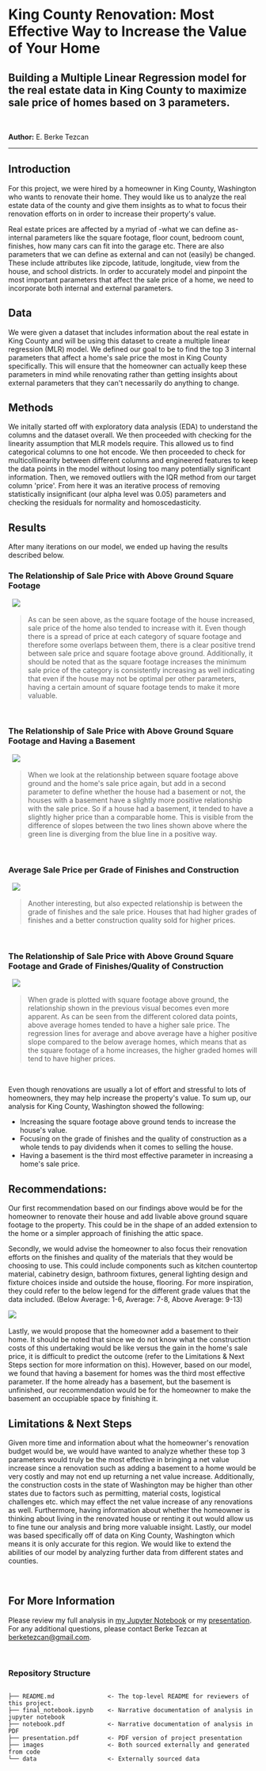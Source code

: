 # King County Renovation: Most Effective Way to Increase the Value of Your Home
## Building a Multiple Linear Regression model for the real estate data in King County to maximize sale price of homes based on 3 parameters.
&nbsp;

**Author:** E. Berke Tezcan

***


## Introduction

For this project, we were hired by a homeowner in King County, Washington who wants to renovate their home. They would like us to analyze the real estate data of the county and give them insights as to what to focus their renovation efforts on in order to increase their property's value. 

Real estate prices are affected by a myriad of -what we can define as- internal parameters like the square footage, floor count, bedroom count, finishes, how many cars can fit into the garage etc. There are also parameters that we can define as external and can not (easily) be changed. These include attributes like zipcode, latitude, longitude, view from the house, and school districts. In order to accurately model and pinpoint the most important parameters that affect the sale price of a home, we need to incorporate both internal and external parameters.

## Data

We were given a dataset that includes information about the real estate in King County and will be using this dataset to create a multiple linear regression (MLR) model. We defined our goal to be to find the top 3 internal parameters that affect a home's sale price the most in King County specifically. This will ensure that the homeowner can actually keep these parameters in mind while renovating rather than getting insights about external parameters that they can't necessarily do anything to change.


## Methods

We initally started off with exploratory data analysis (EDA) to understand the columns and the dataset overall. We then proceeded with checking for the linearity assumption that MLR models require. This allowed us to find categorical columns to one hot encode. We then proceeded to check for multicollinearity between different columns and engineered features to keep the data points in the model without losing too many potentially significant information. Then, we removed outliers with the IQR method from our target column 'price'. From here it was an iterative process of removing statistically insignificant (our alpha level was 0.05) parameters and checking the residuals for normality and homoscedasticity.

## Results

After many iterations on our model, we ended up having the results described below.

### The Relationship of Sale Price with Above Ground Square Footage
&nbsp;
<img src="./images/output_129_0.png">

> As can be seen above, as the square footage of the house increased, sale price of the home also tended to increase with it. Even though there is a spread of price at each category of square footage and therefore some overlaps between them, there is a clear positive trend between sale price and square footage above ground. Additionally, it should be noted that as the square footage increases the minimum sale price of the category is consistently increasing as well indicating that even if the house may not be optimal per other parameters, having a certain amount of square footage tends to make it more valuable.

&nbsp;
### The Relationship of Sale Price with Above Ground Square Footage and Having a Basement
&nbsp;
<img src="./images/output_132_0.png">

> When we look at the relationship between square footage above ground and the home's sale price again, but add in a second parameter to define whether the house had a basement or not, the houses with a basement have a slightly more positive relationship with the sale price. So if a house had a basement, it tended to have a slightly higher price than a comparable home. This is visible from the difference of slopes between the two lines shown above where the green line is diverging from the blue line in a positive way.

&nbsp;
### Average Sale Price per Grade of Finishes and Construction
&nbsp;
<img src="./images/output_140_0.png">


>Another interesting, but also expected relationship is between the grade of finishes and the sale price. Houses that had higher grades of finishes and a better construction quality sold for higher prices.

&nbsp;
### The Relationship of Sale Price with Above Ground Square Footage and Grade of Finishes/Quality of Construction
&nbsp;
<img src="./images/output_142_0.png">

>When grade is plotted with square footage above ground, the relationship shown in the previous visual becomes even more apparent. As can be seen from the different colored data points, above average homes tended to have a higher sale price. The regression lines for average and above average have a higher positive slope compared to the below average homes, which means that as the square footage of a home increases, the higher graded homes will tend to have higher prices. 

&nbsp;

Even though renovations are usually a lot of effort and stressful to lots of homeowners, they may help increase the property's value. To sum up, our analysis for King County, Washington showed the following:

- Increasing the square footage above ground tends to increase the house's value.
- Focusing on the grade of finishes and the quality of construction as a whole tends to pay dividends when it comes to selling the house.
- Having a basement is the third most effective parameter in increasing a home's sale price. 


## Recommendations:

Our first recommendation based on our findings above would be for the homeowner to renovate their house and add livable above ground square footage to the property. This could be in the shape of an added extension to the home or a simpler approach of finishing the attic space.

Secondly, we would advise the homeowner to also focus their renovation efforts on the finishes and quality of the materials that they would be choosing to use. This could include components such as kitchen countertop material, cabinetry design, bathroom fixtures, general lighting design and fixture choices inside and outside the house, flooring. For more inspiration, they could refer to the below legend for the different grade values that the data included. (Below Average: 1-6, Average: 7-8, Above Average: 9-13)
&nbsp;

<img src="./images/grade_legend.png">
&nbsp;

Lastly, we would propose that the homeowner add a basement to their home. It should be noted that since we do not know what the construction costs of this undertaking would be like versus the gain in the home's sale price, it is difficult to predict the outcome (refer to the Limitations & Next Steps section for more information on this). However, based on our model, we found that having a basement for homes was the third most effective parameter. If the home already has a basement, but the basement is unfinished, our recommendation would be for the homeowner to make the basement an occupiable space by finishing it. 
&nbsp;

## Limitations & Next Steps

Given more time and information about what the homeowner's renovation budget would be, we would have wanted to analyze whether these top 3 parameters would truly be the most effective in bringing a net value increase since a renovation such as adding a basement to a home would be very costly and may not end up returning a net value increase. Additionally, the construction costs in the state of Washington may be higher than other states due to factors such as permitting, material costs, logistical challenges etc. which may effect the net value increase of any renovations as well. Furthermore, having information about whether the homeowner is thinking about living in the renovated house or renting it out would allow us to fine tune our analysis and bring more valuable insight. Lastly, our model was based specifically off of data on King County, Washington which means it is only accurate for this region. We would like to extend the abilities of our model by analyzing further data from different states and counties.

&nbsp;
## For More Information

Please review my full analysis in [my Jupyter Notebook](./final_notebook.ipynb) or my [presentation](./presentation.pdf). For any additional questions, please contact Berke Tezcan at berketezcan@gmail.com.


&nbsp;
### Repository Structure


```

├── README.md               <- The top-level README for reviewers of this project.
├── final_notebook.ipynb    <- Narrative documentation of analysis in jupyter notebook
├── notebook.pdf            <- Narrative documentation of analysis in PDF
├── presentation.pdf        <- PDF version of project presentation
├── images                  <- Both sourced externally and generated from code
└── data                    <- Externally sourced data

```

